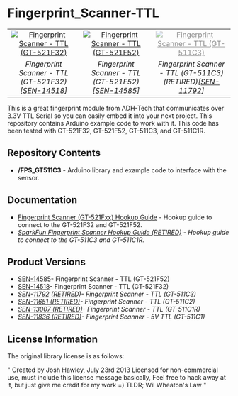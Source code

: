 Fingerprint_Scanner-TTL
=======================

<table class="table table-hover table-striped table-bordered">
  <tr align="center">
    <td><a href="https://www.sparkfun.com/products/14518"><img src="https://cdn.sparkfun.com//assets/parts/1/2/5/9/1/14518-01.jpg" title="Fingerprint Scanner - TTL (GT-521F32)"></a></td>	
    <td><a href="https://www.sparkfun.com/products/14585"><img src="https://cdn.sparkfun.com//assets/parts/1/2/7/3/2/14585-Fingerprint_Scanner_-_TTL__GT-521F52_-01.jpg" title="Fingerprint Scanner - TTL (GT-521F52)"></a></td>
  <td><a href="https://www.sparkfun.com/products/11792"><img src="https://cdn.sparkfun.com//assets/parts/8/0/7/3/11792-04a.jpg" title="Fingerprint Scanner - TTL (GT-511C3)" style="opacity:0.5"></a></td>
  </tr>
  <tr align="center">
    <td><i>Fingerprint Scanner - TTL (GT-521F32) [<a href="https://www.sparkfun.com/products/14518">SEN-14518</a>]</i></td>
    <td><i>Fingerprint Scanner - TTL (GT-521F52) [<a href="https://www.sparkfun.com/products/14585">SEN-14585</a>]</i></td>
    <td><i>Fingerprint Scanner - TTL (GT-511C3) (RETIRED)[<a href="https://www.sparkfun.com/products/11792">SEN-11792</a>]</i></td>
  </tr>
</table>

This is a great fingerprint module from ADH-Tech that communicates over 3.3V TTL Serial so you can easily embed it into your next project. This repository contains Arduino example code to work with it. This code has been tested with GT-521F32, GT-521F52, GT-511C3, and GT-511C1R.

Repository Contents
-------------------
* **/FPS_GT511C3** - Arduino library and example code to interface with the sensor.

Documentation
----------------
* [Fingerprint Scanner (GT-521Fxx) Hookup Guide](https://learn.sparkfun.com/tutorials/fingerprint-scanner-gt-521fxx-hookup-guide) - Hookup guide to connect to the GT-521F32 and GT-521F52.
* _[SparkFun Fingerprint Scanner Hookup Guide (RETIRED)](https://learn.sparkfun.com/tutorials/fingerprint-scanner-hookup-guide) - Hookup guide to connect to the GT-511C3 and GT-511C1R._

Product Versions
----------------
* [SEN-14585](https://www.sparkfun.com/products/14585)- Fingerprint Scanner - TTL (GT-521F52)
* [SEN-14518](https://www.sparkfun.com/products/14518)- Fingerprint Scanner - TTL (GT-521F32)
* _[SEN-11792 (RETIRED)](https://www.sparkfun.com/products/11792)- Fingerprint Scanner - TTL (GT-511C3)_
* _[SEN-11651 (RETIRED)](https://www.sparkfun.com/products/11651)- Fingerprint Scanner - TTL (GT-511C2)_
* _[SEN-13007 (RETIRED)](https://www.sparkfun.com/products/13007)- Fingerprint Scanner - TTL (GT-511C1R)_
* _[SEN-11836 (RETIRED)](https://www.sparkfun.com/products/11836)- Fingerprint Scanner - 5V TTL (GT-511C1)_



License Information
-------------------

The original library license is as follows:

"	Created by Josh Hawley, July 23rd 2013
	Licensed for non-commercial use, must include this license message
	basically, Feel free to hack away at it, but just give me credit for my work =)
	TLDR; Wil Wheaton's Law "
